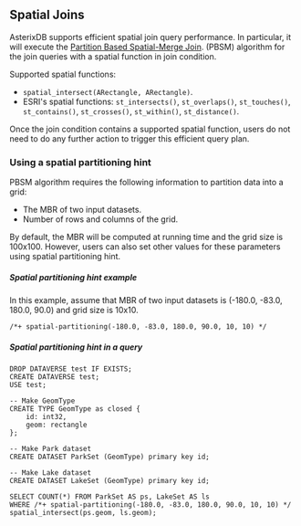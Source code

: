 <!--
 ! Licensed to the Apache Software Foundation (ASF) under one
 ! or more contributor license agreements.  See the NOTICE file
 ! distributed with this work for additional information
 ! regarding copyright ownership.  The ASF licenses this file
 ! to you under the Apache License, Version 2.0 (the
 ! "License"); you may not use this file except in compliance
 ! with the License.  You may obtain a copy of the License at
 !
 !   http://www.apache.org/licenses/LICENSE-2.0
 !
 ! Unless required by applicable law or agreed to in writing,
 ! software distributed under the License is distributed on an
 ! "AS IS" BASIS, WITHOUT WARRANTIES OR CONDITIONS OF ANY
 ! KIND, either express or implied.  See the License for the
 ! specific language governing permissions and limitations
 ! under the License.
 !-->

## <a id="spatial_joins">Spatial Joins</a>
AsterixDB supports efficient spatial join query performance.
In particular, it will execute the [Partition Based Spatial-Merge Join](http://pages.cs.wisc.edu/~dewitt/includes/paradise/spjoin.pdf).
(PBSM) algorithm for the join queries with a spatial function in join condition.

Supported spatial functions:
- `spatial_intersect(ARectangle, ARectangle)`.
- ESRI's spatial functions: `st_intersects()`, `st_overlaps()`, `st_touches()`, `st_contains()`, `st_crosses()`, `st_within()`, `st_distance()`.

Once the join condition contains a supported spatial function, users do not need to do any further action to trigger this efficient query plan.

### <a id="spatial_partitioning_hint">Using a spatial partitioning hint</a>
PBSM algorithm requires the following information to partition data into a grid:
- The MBR of two input datasets.
- Number of rows and columns of the grid.

By default, the MBR will be computed at running time and the grid size is 100x100.
However, users can also set other values for these parameters using spatial partitioning hint.

##### Spatial partitioning hint example
In this example, assume that MBR of two input datasets is (-180.0, -83.0, 180.0, 90.0) and grid size is 10x10.


    /*+ spatial-partitioning(-180.0, -83.0, 180.0, 90.0, 10, 10) */


##### Spatial partitioning hint in a query

    DROP DATAVERSE test IF EXISTS;
    CREATE DATAVERSE test;
    USE test;

    -- Make GeomType
    CREATE TYPE GeomType as closed {
        id: int32,
        geom: rectangle
    };

    -- Make Park dataset
    CREATE DATASET ParkSet (GeomType) primary key id;

    -- Make Lake dataset
    CREATE DATASET LakeSet (GeomType) primary key id;

    SELECT COUNT(*) FROM ParkSet AS ps, LakeSet AS ls
    WHERE /*+ spatial-partitioning(-180.0, -83.0, 180.0, 90.0, 10, 10) */ spatial_intersect(ps.geom, ls.geom);
